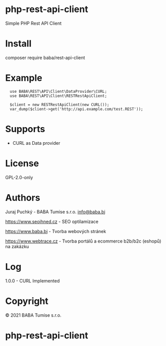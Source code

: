 # php-rest-api-client

Simple PHP Rest API Client

# Install

composer require baba/rest-api-client

# Example
```
  use BABA\REST\API\Client\DataProvider\CURL;
  use BABA\REST\API\Client\RESTRestApiClient;
  
  $client = new RESTRestApiClient(new CURL());
  var_dump($client->get('http://api.example.com/test.REST')); 
```

# Supports

- CURL as Data provider

# License

GPL-2.0-only

# Authors

Juraj Puchký - BABA Tumise s.r.o. <info@baba.bj>

https://www.seoihned.cz - SEO optilamizace

https://www.baba.bj - Tvorba webových stránek

https://www.webtrace.cz - Tvorba portálů a ecommerce b2b/b2c (eshopů) na zakázku

# Log

1.0.0 - CURL Implemented

# Copyright

&copy; 2021 BABA Tumise s.r.o.
# php-rest-api-client
